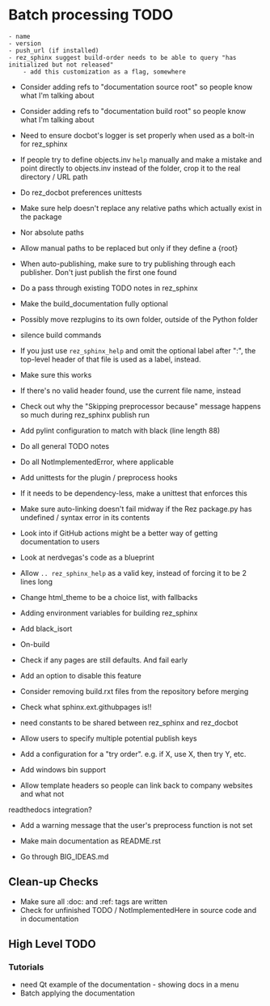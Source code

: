 # Batch processing TODO
	- name
	- version
	- push_url (if installed)
	- rez_sphinx suggest build-order needs to be able to query "has initialized but not released"
		- add this customization as a flag, somewhere

- Consider adding refs to "documentation source root" so people know what I'm talking about
- Consider adding refs to "documentation build root" so people know what I'm talking about
- Need to ensure docbot's logger is set properly when used as a bolt-in for rez_sphinx


- If people try to define objects.inv `help` manually and make a mistake and point directly to objects.inv instead of the folder, crop it to the real directory / URL path



- Do rez_docbot preferences unittests

- Make sure help doesn't replace any relative paths which actually exist in the package
 - Nor absolute paths
 - Allow manual paths to be replaced but only if they define a {root}

- When auto-publishing, make sure to try publishing through each publisher.
  Don't just publish the first one found

- Do a pass through existing TODO notes in rez_sphinx

- Make the build_documentation fully optional
- Possibly move rezplugins to its own folder, outside of the Python folder


- silence build commands

- If you just use ``rez_sphinx_help`` and omit the optional label after ":", the
top-level header of that file is used as a label, instead.
 - Make sure this works
 - If there's no valid header found, use the current file name, instead

- Check out why the "Skipping preprocessor because" message happens so much during rez_sphinx publish run

- Add pylint configuration to match with black (line length 88)
- Do all general TODO notes
- Do all NotImplementedError, where applicable

- Add unittests for the plugin / preprocess hooks
 - If it needs to be dependency-less, make a unittest that enforces this

- Make sure auto-linking doesn't fail midway if the Rez package.py has undefined / syntax error in its contents

- Look into if GitHub actions might be a better way of getting documentation to users
 - Look at nerdvegas's code as a blueprint

- Allow `.. rez_sphinx_help` as a valid key, instead of forcing it to be 2 lines long
- Change html_theme to be a choice list, with fallbacks
- Adding environment variables for building rez_sphinx

- Add black_isort


- On-build
 - Check if any pages are still defaults. And fail early
  - Add an option to disable this feature

- Consider removing build.rxt files from the repository before merging

- Check what sphinx.ext.githubpages is!!

- need constants to be shared between rez_sphinx and rez_docbot

- Allow users to specify multiple potential publish keys
 - Add a configuration for a "try order". e.g. if X, use X, then try Y, etc.

- Add windows bin support

- Allow template headers so people can link back to company websites and what not

readthedocs integration?

- Add a warning message that the user's preprocess function is not set

- Make main documentation as README.rst

- Go through BIG_IDEAS.md


## Clean-up Checks
- Make sure all :doc: and :ref: tags are written
- Check for unfinished TODO / NotImplementedHere in source code and in documentation


## High Level TODO
### Tutorials
- need Qt example of the documentation - showing docs in a menu
- Batch applying the documentation
